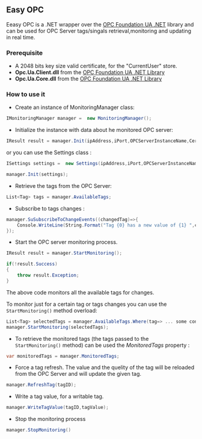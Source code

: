 
## Easy OPC
Eeasy OPC is a .NET wrapper over the [OPC Foundation UA .NET](https://github.com/OPCFoundation/UA-.NET) library and can be used for OPC Server tags/singals retrieval,monitoring and updating in real time.


### Prerequisite
- A 2048 bits key size valid certificate, for the "CurrentUser" store.
- **Opc.Ua.Client.dll**  from the [OPC Foundation UA .NET Library](https://github.com/OPCFoundation/UA-.NET)
- **Opc.Ua.Core.dll**  from the [OPC Foundation UA .NET Library](https://github.com/OPCFoundation/UA-.NET)

### How to use it

- Create an instance of MonitoringManager class:

```C#
IMonitoringManager manager =  new MonitoringManager();
```

- Initialize the instance with data about he monitored OPC server:

```C#
IResult result = manager.Init(ipAddress,iPort,OPCServerInstanceName,CertificateName);
```

 or you can use the Settings class :

```C#
ISettings settings =  new Settings(ipAddress,iPort,OPCServerInstanceName,CertificateName);

manager.Init(settings);
```
- Retrieve the tags from the OPC Server:

```C#
List<Tag> tags = manager.AvailableTags;	
```

- Subscribe to tags changes :

```C#
manager.SuSubscribeToChangeEvents((changedTag)=>{
	Console.WriteLine(String.Format("Tag {0} has a new value of {1} ",changedTag.DisplayName,changedTag.Value.ToString()));
});
```

- Start the OPC server monitoring process. 

```C#
IResult result = manager.StartMonitoring();

if(!result.Success)
{ 
 	throw result.Exception;
}
```
The above code monitors all the available tags for changes.

To monitor just for a certain tag or tags changes you can use the ``StartMonitoring()`` method overload:

```C#
List<Tag> selectedTags = manager.AvailableTags.Where(tag=> ... some condition here ..);
manager.StartMonitoring(selectedTags);
```

- To retrieve the monitored tags (the tags passed to the ``StartMonitoring()`` method) can be used the *MonitoredTags* property :
```C#
var monitoredTags = manager.MonitoredTags;
```

- Force a tag refresh. The value and the quelity of the tag will be reloaded from the OPC Server and will update the given tag.
```C#
manager.RefreshTag(tagID);
```

-  Write a tag value, for a writable tag.
```C#
manager.WriteTagValue(tagID,tagValue);
```


- Stop the monitoring process
```C#
manager.StopMonitoring()
```
